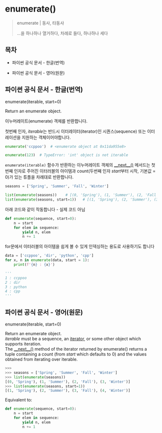# enumerate()

> enumerate | 동사, 타동사
>
> ...을 하나하나 열거하다, 차례로 들다, 하나하나 세다

## 목차

* 파이썬 공식 문서 - 한글(번역)
    
* 파이썬 공식 문서 - 영어(원문)

## 파이썬 공식 문서 - 한글(번역)

enumerate(iterable, start=0)

Return an enumerate object.<br>

이누머레이트(enumerate) 객체를 반환합니다.

첫번째 인자, *iterable*는 반드시 이터레이터(iterator)인 시퀀스(sequence) 또는 이터레이션을 지원하는 객체이어야합니다.

```python
enumerate('ccppoo')  # <enumerate object at 0x11da955e8>

enumerate(123)  # TypeError: 'int' object is not iterable
```

`enumerate(iterable)` 함수가 반환하는 이누머레이트 객체의 [\_\_next\_\_()](https://docs.python.org/3/library/stdtypes.html#iterator.__next__) 메서드는 첫번째 인자로 주어진 이터러블의 아이템과 count(두번째 인자 *start*부터 시작, 기본값 = 0)가 있는 튜플을 차례대로 반환합니다.

```python
seasons = ['Spring', 'Summer', 'Fall', 'Winter']

list(enumerate(seasons))    # [(0, 'Spring'), (1, 'Summer'), (2, 'Fall'), (3, 'Winter')]
list(enumerate(seasons, start=1))   # [(1, 'Spring'), (2, 'Summer'), (3, 'Fall'), (4, 'Winter')]
```

아래 코드와 같이 작동합니다 - 실제 코드 아님

```python
def enumerate(sequence, start=0):
    n = start
    for elem in sequence:
        yield n, elem
        n += 1
```

for문에서 이터러블의 아이템을 쉽게 볼 수 있게 인덱싱하는 용도로 사용하기도 합니다

```python
data = ['ccppoo', 'dir', 'python', 'cpp']
for x, n in enumerate(data, start = 1):
    print(f'{n} : {x}')

'''    
1 : ccppoo
2 : dir
3 : python
4 : cpp
'''
```

## 파이썬 공식 문서 - 영어(원문)

enumerate(iterable, start=0)

Return an enumerate object.<br>
*iterable* must be a sequence, an [iterator](https://docs.python.org/3/glossary.html#term-iterator), or some other object which supports iteration.<br>
The [\_\_next\_\_()](https://docs.python.org/3/library/stdtypes.html#iterator.__next__) method of the iterator returned by enumerate() returns a tuple containing a count (from *start* which defaults to 0) and the values obtained from iterating over iterable.

```python
>>>
>>> seasons = ['Spring', 'Summer', 'Fall', 'Winter']
>>> list(enumerate(seasons))
[(0, 'Spring'), (1, 'Summer'), (2, 'Fall'), (3, 'Winter')]
>>> list(enumerate(seasons, start=1))
[(1, 'Spring'), (2, 'Summer'), (3, 'Fall'), (4, 'Winter')]
```

Equivalent to:

```python
def enumerate(sequence, start=0):
    n = start
    for elem in sequence:
        yield n, elem
        n += 1
```